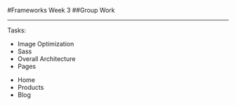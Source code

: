 #Frameworks Week 3
##Group Work

***

Tasks: 
* Image Optimization
* Sass
* Overall Architecture
* Pages
- Home
- Products
- Blog